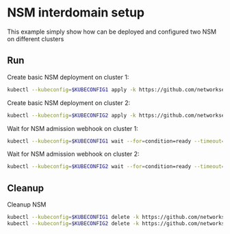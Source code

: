 # NSM interdomain setup


This example simply show how can be deployed and configured two NSM on different clusters

## Run

Create basic NSM deployment on cluster 1:

```bash
kubectl --kubeconfig=$KUBECONFIG1 apply -k https://github.com/networkservicemesh/deployments-k8s/examples/interdomain/nsm/cluster1?ref=4959e06b7fca3f27172206b4b3953c94a1f6b8b5
```

Create basic NSM deployment on cluster 2:

```bash
kubectl --kubeconfig=$KUBECONFIG2 apply -k https://github.com/networkservicemesh/deployments-k8s/examples/interdomain/nsm/cluster2?ref=4959e06b7fca3f27172206b4b3953c94a1f6b8b5
```

Wait for NSM admission webhook on cluster 1:

```bash
kubectl --kubeconfig=$KUBECONFIG1 wait --for=condition=ready --timeout=1m pod -n nsm-system -l app=admission-webhook-k8s
```

Wait for NSM admission webhook on cluster 2:

```bash
kubectl --kubeconfig=$KUBECONFIG2 wait --for=condition=ready --timeout=1m pod -n nsm-system -l app=admission-webhook-k8s
```

## Cleanup

Cleanup NSM
```bash
kubectl --kubeconfig=$KUBECONFIG1 delete -k https://github.com/networkservicemesh/deployments-k8s/examples/interdomain/nsm/cluster1?ref=4959e06b7fca3f27172206b4b3953c94a1f6b8b5
kubectl --kubeconfig=$KUBECONFIG2 delete -k https://github.com/networkservicemesh/deployments-k8s/examples/interdomain/nsm/cluster2?ref=4959e06b7fca3f27172206b4b3953c94a1f6b8b5
```

